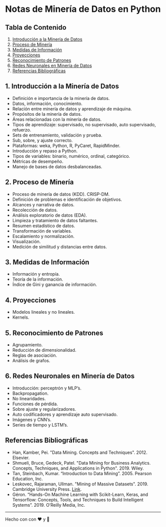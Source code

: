 # Notas de Minería de Datos en Python

## Tabla de Contenido
1. [Introducción a la Minería de Datos](#1-introducción-a-la-minería-de-datos)
2. [Proceso de Minería](#2-proceso-de-minería)
3. [Medidas de Información](#3-medidas-de-información)
4. [Proyecciones](#4-proyecciones)
5. [Reconocimiento de Patrones](#5-reconocimiento-de-patrones)
6. [Redes Neuronales en Minería de Datos](#6-redes-neuronales-en-minería-de-datos)
7. [Referencias Bibliográficas](#referencias-bibliográficas)

## 1. Introducción a la Minería de Datos
- Definición e importancia de la minería de datos.
- Datos, información, conocimiento.
- Relación entre minería de datos y aprendizaje de máquina.
- Propósitos de la minería de datos.
- Áreas relacionadas con la minería de datos.
- Tipos de aprendizaje: supervisado, no supervisado, auto supervisado, refuerzo.
- Sets de entrenamiento, validación y prueba.
- Sub, sobre, y ajuste correcto.
- Plataformas: weka, Python, R, PyCaret, RapidMinder.
- Introducción y repaso a Python.
- Tipos de variables: binario, numérico, ordinal, categórico.
- Métricas de desempeño.
- Manejo de bases de datos desbalanceadas.

## 2. Proceso de Minería
- Proceso de minería de datos (KDD). CRISP-DM.
- Definición de problemas e identificación de objetivos.
- Alcances y narrativa de datos.
- Recolección de datos.
- Análisis exploratorio de datos (EDA).
- Limpieza y tratamiento de datos faltantes.
- Resumen estadístico de datos.
- Transformación de variables.
- Escalamiento y normalización.
- Visualización.
- Medición de similitud y distancias entre datos.

## 3. Medidas de Información
- Información y entropía.
- Teoría de la información.
- Índice de Gini y ganancia de información.

## 4. Proyecciones
- Modelos lineales y no lineales.
- Kernels.

## 5. Reconocimiento de Patrones
- Agrupamiento.
- Reducción de dimensionalidad.
- Reglas de asociación.
- Análisis de grafos.

## 6. Redes Neuronales en Minería de Datos
- Introducción: perceptrón y MLP’s.
- Backpropagation.
- No linearidades.
- Funciones de pérdida.
- Sobre ajuste y regularizadores.
- Auto codificadores y aprendizaje auto supervisado.
- Imágenes y CNN’s.
- Series de tiempo y LSTM’s.

## Referencias Bibliográficas
- Han, Kamber, Pei. "Data Mining. Concepts and Techniques". 2012. Elsevier.
- Shmueli, Bruce, Gedeck, Patel. "Data Mining for Business Analytics. Concepts, Techniques, and Applications in Python". 2019. Wiley.
- Tan, Steinbach, Kumar. “Introduction to Data Mining”. 2005. Pearson Education, Inc.
- Leskovec, Rajaraman, Ullman. "Mining of Massive Datasets". 2019. Cambridge University Press. [Link](http://www.mmds.org).
- Géron. “Hands-On Machine Learning with Scikit-Learn, Keras, and Tensorflow: Concepts, Tools, and Techniques to Build Intelligent Systems”. 2019. O’Reilly Media, Inc.
----
Hecho con con :heart: y :snake:
